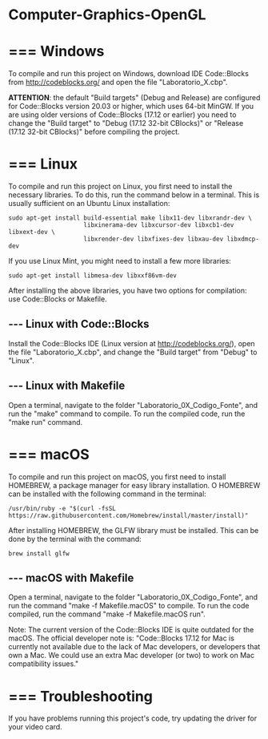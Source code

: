 # Computer-Graphics-OpenGL

=== Windows
==================================
To compile and run this project on Windows, download IDE Code::Blocks from
http://codeblocks.org/ and open the file "Laboratorio_X.cbp".

**ATTENTION**: the default "Build targets" (Debug and Release) are configured
for Code::Blocks version 20.03 or higher, which uses 64-bit MinGW. If you
are using older versions of Code::Blocks (17.12 or earlier)
you need to change the "Build target" to "Debug (17.12 32-bit CBlocks)" or
"Release (17.12 32-bit CBlocks)" before compiling the project.

=== Linux
==================================
To compile and run this project on Linux, you first need to install
the necessary libraries. To do this, run the command below in a terminal.
This is usually sufficient on an Ubuntu Linux installation:

    sudo apt-get install build-essential make libx11-dev libxrandr-dev \
                         libxinerama-dev libxcursor-dev libxcb1-dev libxext-dev \
                         libxrender-dev libxfixes-dev libxau-dev libxdmcp-dev

If you use Linux Mint, you might need to install a few more libraries:

    sudo apt-get install libmesa-dev libxxf86vm-dev

After installing the above libraries, you have two options for compilation:
use Code::Blocks or Makefile.

--- Linux with Code::Blocks
-----------------------------------
Install the Code::Blocks IDE (Linux version at http://codeblocks.org/), open the
file "Laboratorio_X.cbp", and change the "Build target" from "Debug" to "Linux".

--- Linux with Makefile
-----------------------------------
Open a terminal, navigate to the folder "Laboratorio_0X_Codigo_Fonte", and run
the "make" command to compile. To run the compiled code, run the
"make run" command.

=== macOS
==================================
To compile and run this project on macOS, you first need to install
HOMEBREW, a package manager for easy library installation. O
HOMEBREW can be installed with the following command in the terminal:

    /usr/bin/ruby -e "$(curl -fsSL https://raw.githubusercontent.com/Homebrew/install/master/install)"

After installing HOMEBREW, the GLFW library must be installed. This can
be done by the terminal with the command:

    brew install glfw

--- macOS with Makefile
-----------------------------------
Open a terminal, navigate to the folder "Laboratorio_0X_Codigo_Fonte", and run
the command "make -f Makefile.macOS" to compile. To run the code
compiled, run the command "make -f Makefile.macOS run".

Note: The current version of the Code::Blocks IDE is quite outdated for the
macOS. The official developer note is: "Code::Blocks 17.12 for Mac is
currently not available due to the lack of Mac developers, or developers that
own a Mac. We could use an extra Mac developer (or two) to work on Mac
compatibility issues."

=== Troubleshooting
==================================

If you have problems running this project's code, try updating the
driver for your video card.
